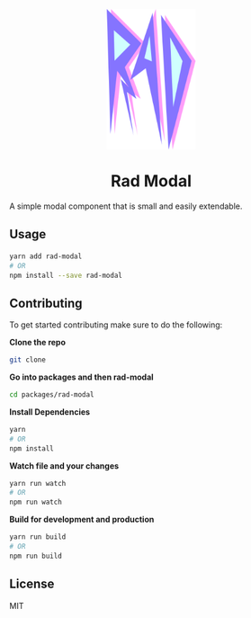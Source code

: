 <p align="center">
  <img align="center" src="./../../assets/RAD.png" height="250"/>
</p>
<h1 align="center">Rad Modal</h1>

A simple modal component that is small and easily extendable.

## Usage
```bash
yarn add rad-modal
# OR
npm install --save rad-modal
```

## Contributing
To get started contributing make sure to do the following:

__Clone the repo__
```bash
git clone
```

__Go into packages and then rad-modal__
```bash
cd packages/rad-modal
```

__Install Dependencies__
```bash
yarn
# OR
npm install
```

__Watch file and your changes__
```bash
yarn run watch
# OR
npm run watch
```

__Build for development and production__
```bash
yarn run build
# OR
npm run build
```

## License
MIT
